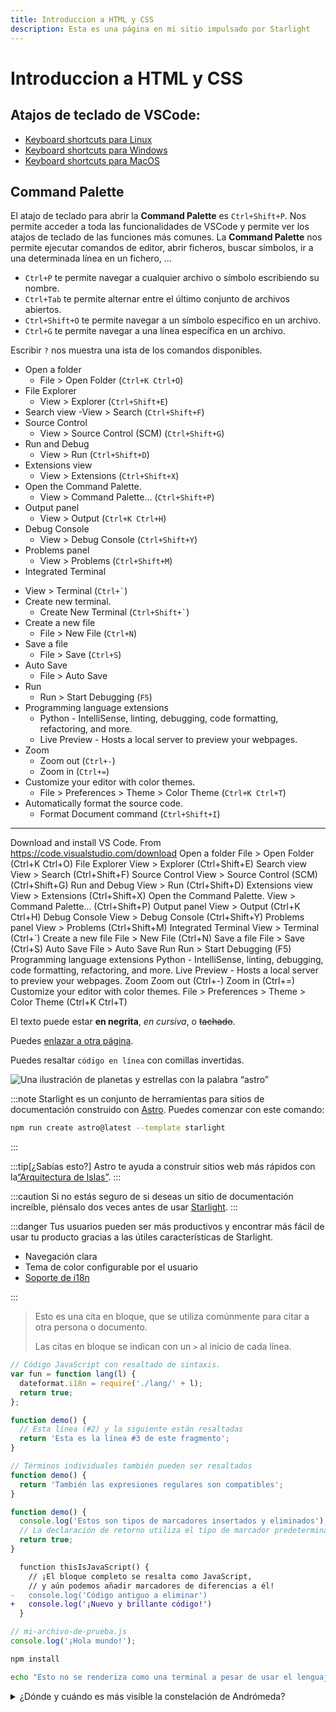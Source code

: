 ```yaml
---
title: Introduccion a HTML y CSS
description: Esta es una página en mi sitio impulsado por Starlight
---
```

# Introduccion a HTML y CSS
## Atajos de teclado de VSCode:
<!-- Se utiliza html para que los enlaces se abran en una nueva pestaña -->
- <a href="https://code.visualstudio.com/shortcuts/keyboard-shortcuts-linux.pdf" target="_blank">Keyboard shortcuts para Linux</a>
- <a href="https://code.visualstudio.com/shortcuts/keyboard-shortcuts-mawindows.pdf" target="_blank">Keyboard shortcuts para Windows</a>
- <a href="https://code.visualstudio.com/shortcuts/keyboard-shortcuts-macOS.pdf" target="_blank">Keyboard shortcuts para MacOS</a>
## Command Palette
El atajo de teclado para abrir la **Command Palette** es `Ctrl+Shift+P`. Nos permite acceder a toda las funcionalidades de VSCode y permite ver los atajos de teclado de las funciones más comunes.
La **Command Palette** nos permite ejecutar comandos de editor, abrir ficheros, buscar símbolos, ir a una determinada línea en un fichero, ...

- `Ctrl+P` te permite navegar a cualquier archivo o símbolo escribiendo su nombre.
- `Ctrl+Tab` te permite alternar entre el último conjunto de archivos abiertos.
- `Ctrl+Shift+O` te permite navegar a un símbolo específico en un archivo.
- `Ctrl+G` te permite navegar a una línea específica en un archivo.

Escribir `?` nos muestra una ista de los comandos disponibles.


- Open a folder
  - File > Open Folder (`Ctrl+K Ctrl+O`)
- File Explorer
  - View > Explorer (`Ctrl+Shift+E`)
- Search view
  -View > Search (`Ctrl+Shift+F`)
- Source Control
  - View > Source Control (SCM) (`Ctrl+Shift+G`)
- Run and Debug
  - View > Run (`Ctrl+Shift+D`)
- Extensions view
  - View > Extensions (`Ctrl+Shift+X`)
- Open the Command Palette.
  - View > Command Palette... (`Ctrl+Shift+P`)
- Output panel
  - View > Output (`Ctrl+K Ctrl+H`)
- Debug Console
  - View > Debug Console (`Ctrl+Shift+Y`)
- Problems panel
  - View > Problems (`Ctrl+Shift+M`)
- Integrated Terminal
<!-- Utilizo html, porque MD tiene problemas con los acentos graves -->
  - View > Terminal (<code>Ctrl+&#96;</code>)
- Create new terminal.
  - Create New Terminal (<code>Ctrl+Shift+&#96;</code>)
- Create a new file
  - File > New File (`Ctrl+N`)
- Save a file
  - File > Save (`Ctrl+S`)
- Auto Save
  - File > Auto Save
- Run
  - Run > Start Debugging (`F5`)
- Programming language extensions
  - Python - IntelliSense, linting, debugging, code formatting, refactoring, and more.
  - Live Preview - Hosts a local server to preview your webpages.
- Zoom
  - Zoom out (`Ctrl+-`)
  - Zoom in (`Ctrl+=`)
- Customize your editor with color themes.
  - File > Preferences > Theme > Color Theme (`Ctrl+K Ctrl+T`)
- Automatically format the source code.
  - Format Document command (`Ctrl+Shift+I`)

------------------------


Download and install VS Code.
From https://code.visualstudio.com/download
Open a folder
File > Open Folder (Ctrl+K Ctrl+O)
File Explorer
View > Explorer (Ctrl+Shift+E)
Search view
View > Search (Ctrl+Shift+F)
Source Control
View > Source Control (SCM) (Ctrl+Shift+G)
Run and Debug
View > Run (Ctrl+Shift+D)
Extensions view
View > Extensions (Ctrl+Shift+X)
Open the Command Palette.
View > Command Palette... (Ctrl+Shift+P)
Output panel
View > Output (Ctrl+K Ctrl+H)
Debug Console
View > Debug Console (Ctrl+Shift+Y)
Problems panel
View > Problems (Ctrl+Shift+M)
Integrated Terminal
View > Terminal (Ctrl+`)
Create a new file
File > New File (Ctrl+N)
Save a file
File > Save (Ctrl+S)
Auto Save
File > Auto Save
Run
Run > Start Debugging (F5)
Programming language extensions
Python - IntelliSense, linting, debugging, code formatting, refactoring, and more.
Live Preview - Hosts a local server to preview your webpages.
Zoom
Zoom out (Ctrl+-)
Zoom in (Ctrl+=)
Customize your editor with color themes.
File > Preferences > Theme > Color Theme (Ctrl+K Ctrl+T)








El texto puede estar **en negrita**, _en cursiva_, o ~~tachado~~.

Puedes [enlazar a otra página](/constellations/andromeda/).

Puedes resaltar `código en línea` con comillas invertidas.

![Una ilustración de planetas y estrellas con la palabra “astro”](https://raw.githubusercontent.com/withastro/docs/main/public/default-og-image.png)

:::note
Starlight es un conjunto de herramientas para sitios de documentación construido con [Astro](https://astro.build/). Puedes comenzar con este comando:

```sh
npm run create astro@latest --template starlight
```

:::


:::tip[¿Sabías esto?]
Astro te ayuda a construir sitios web más rápidos con la[“Arquitectura de Islas”](https://docs.astro.build/es/concepts/islands/).
:::

:::caution
Si no estás seguro de si deseas un sitio de documentación increíble, piénsalo dos veces antes de usar [Starlight](/es/).
:::

:::danger
Tus usuarios pueden ser más productivos y encontrar más fácil de usar tu producto gracias a las útiles características de Starlight.

- Navegación clara
- Tema de color configurable por el usuario
- [Soporte de i18n](/es/guides/i18n/)

:::




> Esto es una cita en bloque, que se utiliza comúnmente para citar a otra persona o documento.
>
> Las citas en bloque se indican con un `>` al inicio de cada línea.






```js
// Código JavaScript con resaltado de sintaxis.
var fun = function lang(l) {
  dateformat.i18n = require('./lang/' + l);
  return true;
};
```




```js {2-3}
function demo() {
  // Esta línea (#2) y la siguiente están resaltadas
  return 'Esta es la línea #3 de este fragmento';
}
```






```js "Términos individuales" /También.*compatibles/
// Términos individuales también pueden ser resaltados
function demo() {
  return 'También las expresiones regulares son compatibles';
}
```





```js "return true;" ins="insertados" del="eliminados"
function demo() {
  console.log('Estos son tipos de marcadores insertados y eliminados');
  // La declaración de retorno utiliza el tipo de marcador predeterminado
  return true;
}
```






```diff lang="js"
  function thisIsJavaScript() {
    // ¡El bloque completo se resalta como JavaScript,
    // y aún podemos añadir marcadores de diferencias a él!
-   console.log('Código antiguo a eliminar')
+   console.log('¡Nuevo y brillante código!')
  }
```

```js
// mi-archivo-de-prueba.js
console.log('¡Hola mundo!');
```

```bash title="Instalando dependencias…"
npm install
```


```bash frame="none"
echo "Esto no se renderiza como una terminal a pesar de usar el lenguaje bash"
```

<details>
<summary>¿Dónde y cuándo es más visible la constelación de Andrómeda?</summary>

La [constelación de Andrómeda](<https://es.wikipedia.org/wiki/Andr%C3%B3meda_(constelaci%C3%B3n)>) es más visible en el cielo nocturno durante el mes de noviembre en latitudes entre `+90°` y `−40°`.

</details>




